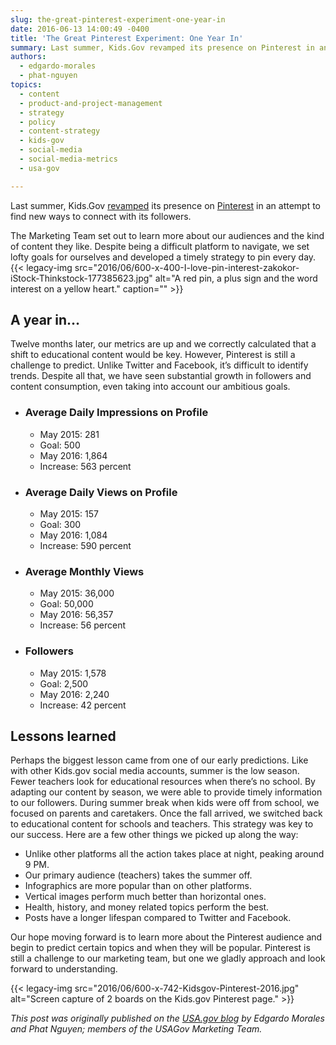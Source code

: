 ```yaml
---
slug: the-great-pinterest-experiment-one-year-in
date: 2016-06-13 14:00:49 -0400
title: 'The Great Pinterest Experiment: One Year In'
summary: Last summer, Kids.Gov revamped its presence on Pinterest in an attempt to find new ways to connect with its followers. The Marketing Team set out to learn more about our audiences and the kind of content they like. Despite being a difficult platform to navigate, we set lofty goals for ourselves and developed a timely
authors:
  - edgardo-morales
  - phat-nguyen
topics:
  - content
  - product-and-project-management
  - strategy
  - policy
  - content-strategy
  - kids-gov
  - social-media
  - social-media-metrics
  - usa-gov

---
```


Last summer, Kids.Gov [revamped](https://blog.usa.gov/how-kids-gov-pins-down-their-audiences) its presence on [Pinterest](https://www.pinterest.com/kidsgov/) in an attempt to find new ways to connect with its followers.

The Marketing Team set out to learn more about our audiences and the kind of content they like. Despite being a difficult platform to navigate, we set lofty goals for ourselves and developed a timely strategy to pin every day. {{< legacy-img src="2016/06/600-x-400-I-love-pin-interest-zakokor-iStock-Thinkstock-177385623.jpg" alt="A red pin, a plus sign and the word interest on a yellow heart." caption="" >}} 

## A year in…

Twelve months later, our metrics are up and we correctly calculated that a shift to educational content would be key. However, Pinterest is still a challenge to predict. Unlike Twitter and Facebook, it’s difficult to identify trends. Despite all that, we have seen substantial growth in followers and content consumption, even taking into account our ambitious goals.

  * ### Average Daily Impressions on Profile
    
      * May 2015: 281
      * Goal: 500
      * May 2016: 1,864
      * Increase: 563 percent
  * ### Average Daily Views on Profile
    
      * May 2015: 157
      * Goal: 300
      * May 2016: 1,084
      * Increase: 590 percent
  * ### Average Monthly Views
    
      * May 2015: 36,000
      * Goal: 50,000
      * May 2016: 56,357
      * Increase: 56 percent
  * ### Followers
    
      * May 2015: 1,578
      * Goal: 2,500
      * May 2016: 2,240
      * Increase: 42 percent

## Lessons learned

Perhaps the biggest lesson came from one of our early predictions. Like with other Kids.gov social media accounts, summer is the low season. Fewer teachers look for educational resources when there’s no school. By adapting our content by season, we were able to provide timely information to our followers. During summer break when kids were off from school, we focused on parents and caretakers. Once the fall arrived, we switched back to educational content for schools and teachers. This strategy was key to our success. Here are a few other things we picked up along the way:

  * Unlike other platforms all the action takes place at night, peaking around 9 PM.
  * Our primary audience (teachers) takes the summer off.
  * Infographics are more popular than on other platforms.
  * Vertical images perform much better than horizontal ones.
  * Health, history, and money related topics perform the best.
  * Posts have a longer lifespan compared to Twitter and Facebook.

Our hope moving forward is to learn more about the Pinterest audience and begin to predict certain topics and when they will be popular. Pinterest is still a challenge to our marketing team, but one we gladly approach and look forward to understanding.

{{< legacy-img src="2016/06/600-x-742-Kidsgov-Pinterest-2016.jpg" alt="Screen capture of 2 boards on the Kids.gov Pinterest page." >}}

_This post was originally published on the [USA.gov blog](https://blog.usa.gov) by Edgardo Morales and Phat Nguyen; members of the USAGov Marketing Team._
